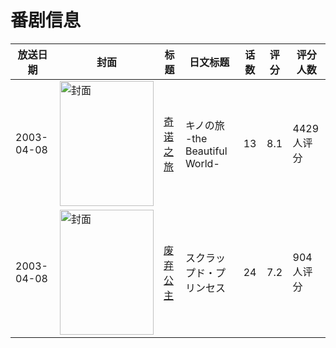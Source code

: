 # 番剧信息

|放送日期|封面|标题|日文标题|话数|评分|评分人数|
|---|---|---|---|---|---|---|
|2003-04-08|<img src="//lain.bgm.tv/pic/cover/c/7c/a5/1948_uvj4u.jpg" alt="封面" style="width:150px;height:200px;object-fit:cover;">|[奇诺之旅](https://bangumi.tv/subject/1948)|キノの旅 -the Beautiful World-|13|8.1|4429人评分|
|2003-04-08|<img src="//lain.bgm.tv/pic/cover/c/80/12/2092_49bUe.jpg" alt="封面" style="width:150px;height:200px;object-fit:cover;">|[废弃公主](https://bangumi.tv/subject/2092)|スクラップド・プリンセス|24|7.2|904人评分|
